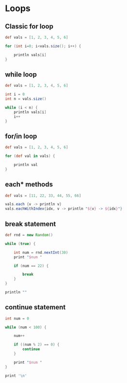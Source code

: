 # Loops

## Classic for loop

```groovy
def vals = [1, 2, 3, 4, 5, 6]

for (int i=0; i<vals.size(); i++) {

    println vals[i]
}
```

## while loop

```groovy
def vals = [1, 2, 3, 4, 5, 6]

int i = 0
int n = vals.size()

while (i < n) {
    println vals[i]
    i++
}
```

## for/in loop

```groovy
def vals = [1, 2, 3, 4, 5, 6]

for (def val in vals) {

    println val
}
```

## each* methods

```groovy
def vals = [11, 22, 33, 44, 55, 66]

vals.each {v -> println v}
vals.eachWithIndex{idx, v -> println "${v} -> ${idx}"}
```

## break statement

```groovy
def rnd = new Random()

while (true) {

    int num = rnd.nextInt(30)
    print "$num "

    if (num == 22) {

        break
    }
}

println ""
```

## continue statement

```groovy
int num = 0

while (num < 100) {

    num++

    if ((num % 2) == 0) {
        continue
    }

    print "$num "
}

print '\n'
```
